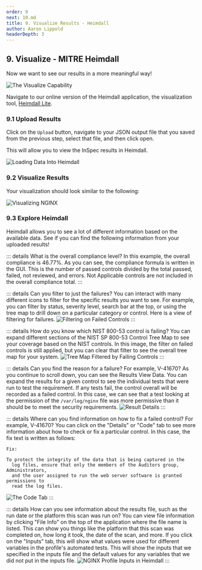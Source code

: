 ```yaml
---
order: 9
next: 10.md
title: 9. Visualize Results - Heimdall
author: Aaron Lippold
headerDepth: 3
---
```


## 9. Visualize - MITRE Heimdall

Now we want to see our results in a more meaningful way!

![The Visualize Capability](../../assets/img/SAF_Capabilities_Visualize.png)

Navigate to our online version of the Heimdall application, the visualization tool, [Heimdall Lite](https://heimdall-lite.mitre.org/).

### 9.1 Upload Results

Click on the `Upload` button, navigate to your JSON output file that you saved from the previous step, select that file, and then click open.

This will allow you to view the InSpec results in Heimdall.

![Loading Data Into Heimdall](../../assets/img/Heimdall_Load.png)

### 9.2 Visualize Results

Your visualization should look similar to the following:

![Visualizing NGINX](../../assets/img/Heimdall_NGINX_Vanilla_With_Inputs.png)

### 9.3 Explore Heimdall

Heimdall allows you to see a lot of different information based on the available data. See if you can find the following information from your uploaded results!

::: details What is the overall compliance level?
In this example, the overall compliance is 46.77%. As you can see, the compliance formula is written in the GUI. This is the number of passed controls divided by the total passed, failed, not reviewed, and errors. Not Applicable controls are not included in the overall compliance total.
:::

::: details Can you filter to just the failures?
You can interact with many different icons to filter for the specific results you want to see. For example, you can filter by status, severity level, search bar at the top, or using the tree map to drill down on a particular category or control. Here is a view of filtering for failures.
![Filtering on Failed Controls](../../assets/img/Heimdall_Filter_Failure.png)
:::

::: details How do you know which NIST 800-53 control is failing?
You can expand different sections of the NIST SP 800-53 Control Tree Map to see your coverage based on the NIST controls. In this image, the filter on failed controls is still applied, but you can clear that filter to see the overall tree map for your system.
![Tree Map Filtered by Failing Controls](../../assets/img/Heimdall_TreeMap_Failures.png)
:::

::: details Can you find the reason for a failure? For example, V-41670?
As you continue to scroll down, you can see the Results View Data. You can expand the results for a given control to see the individual tests that were run to test the requirement. If any tests fail, the control overall will be recorded as a failed control. In this case, we can see that a test looking at the permission of the `/var/log/nginx` file was more permissive than it should be to meet the security requirements.
![Result Details](../../assets/img/Heimdall_V-41670_ResultsDetails.png)
:::

::: details Where can you find information on how to fix a failed control? For example, V-41670?
You can click on the "Details" or "Code" tab to see more information about how to check or fix a particular control. In this case, the fix text is written as follows:

```
Fix:

To protect the integrity of the data that is being captured in the
  log files, ensure that only the members of the Auditors group, Administrators,
  and the user assigned to run the web server software is granted permissions to
  read the log files.
```

![The Code Tab](../../assets/img/Heimdall_V-41670_ResultsDetails_Code.png)
:::

::: details How can you see information about the results file, such as the run date or the platform this scan was run on?
You can view file information by clicking "File Info" on the top of the application where the file name is listed. This can show you things like the platform that this scan was completed on, how long it took, the date of the scan, and more. If you click on the "Inputs" tab, this will show what values were used for different variables in the profile's automated tests. This will show the inputs that we specified in the inputs file and the default values for any variables that we did not put in the inputs file.
![NGINX Profile Inputs in Heimdall](../../assets/img/Heimdall_NGINX_Inputs.png)
:::
